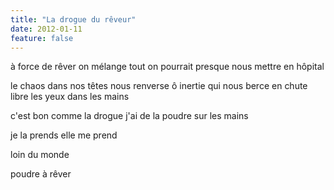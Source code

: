 ```yaml
---
title: "La drogue du rêveur"
date: 2012-01-11
feature: false
---
```


à force de rêver on mélange tout
on pourrait presque nous mettre en hôpital

le chaos dans nos têtes nous renverse
ô inertie qui nous berce
en chute libre les yeux dans les mains

c'est bon comme la drogue
j'ai de la poudre sur les mains

je la prends
elle me prend

loin du monde

poudre à rêver
